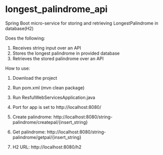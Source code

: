 # longest_palindrome_api
Spring Boot micro-service for storing and retrieving LongestPalindrome in database(H2)

Does the following:
1. Receives string input over an API
2. Stores the longest palindrome in provided database
3. Retrieves the stored palindrome over an API

How to use:
1. Download the project
2. Run pom.xml (mvn clean package)
3. Run ResfulWebServicesApplication.java
3. Port for app is set to http://localhost:8080/

4. Create palindrome:
http://localhost:8080/string-palindrome/createpal/{insert_string}

5. Get palindrome:
http://localhost:8080/string-palindrome/getpal/{insert_string}

5. H2 URL:
http://localhost:8080/h2
